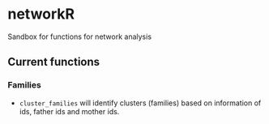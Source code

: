 # networkR

Sandbox for functions for network analysis



## Current functions


### Families

*  `cluster_families` will identify clusters (families) based on information of ids, father ids and mother ids.
